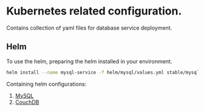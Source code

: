 # Kubernetes related configuration.

Contains collection of yaml files for database service deployment.

## Helm

To use the helm, preparing the helm installed in your environment.

```bash
helm install --name mysql-service -f helm/mysql/values.yml stable/mysql
```

Containing helm configurations:
1. [MySQL](https://github.com/kubernetes/charts/tree/master/stable/mysql)
2. [CouchDB](https://github.com/kubernetes/charts/tree/master/incubator/couchdb)
